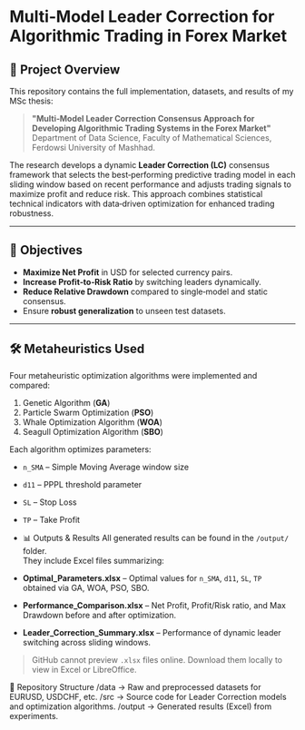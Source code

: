 # Multi‑Model Leader Correction for Algorithmic Trading in Forex Market

## 📑 Project Overview
This repository contains the full implementation, datasets, and results of my MSc thesis:

> **"Multi‑Model Leader Correction Consensus Approach for Developing Algorithmic Trading Systems in the Forex Market"**  
> Department of Data Science, Faculty of Mathematical Sciences, Ferdowsi University of Mashhad.

The research develops a dynamic **Leader Correction (LC)** consensus framework that selects the best‑performing predictive trading model in each sliding window based on recent performance and adjusts trading signals to maximize profit and reduce risk. This approach combines statistical technical indicators with data‑driven optimization for enhanced trading robustness.

---

## 🎯 Objectives
- **Maximize Net Profit** in USD for selected currency pairs.
- **Increase Profit‑to‑Risk Ratio** by switching leaders dynamically.
- **Reduce Relative Drawdown** compared to single‑model and static consensus.
- Ensure **robust generalization** to unseen test datasets.

---

## 🛠 Metaheuristics Used
Four metaheuristic optimization algorithms were implemented and compared:
1. Genetic Algorithm (**GA**)
2. Particle Swarm Optimization (**PSO**)
3. Whale Optimization Algorithm (**WOA**)
4. Seagull Optimization Algorithm (**SBO**)

Each algorithm optimizes parameters:
- `n_SMA` – Simple Moving Average window size
- `d11` – PPPL threshold parameter
- `SL` – Stop Loss

- `TP` – Take Profit
- 📊 Outputs & Results
All generated results can be found in the `/output/` folder.  
They include Excel files summarizing:

- **Optimal_Parameters.xlsx** – Optimal values for `n_SMA`, `d11`, `SL`, `TP` obtained via GA, WOA, PSO, SBO.
- **Performance_Comparison.xlsx** – Net Profit, Profit/Risk ratio, and Max Drawdown before and after optimization.
- **Leader_Correction_Summary.xlsx** – Performance of dynamic leader switching across sliding windows.

> GitHub cannot preview `.xlsx` files online. Download them locally to view in Excel or LibreOffice.

📂 Repository Structure
/data → Raw and preprocessed datasets for EURUSD, USDCHF, etc.
/src → Source code for Leader Correction models and optimization algorithms.
/output → Generated results (Excel) from experiments.
